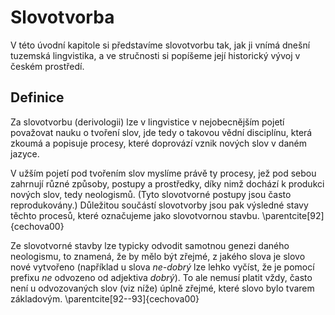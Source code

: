 # Slovotvorba

V této úvodní kapitole si představíme slovotvorbu tak, jak ji vnímá dnešní tuzemská lingvistika, a ve stručnosti si popíšeme její historický vývoj v českém prostředí.

## Definice

Za slovotvorbu (derivologii) lze v lingvistice v nejobecnějším pojetí považovat nauku o tvoření slov, jde tedy o takovou vědní disciplínu, která zkoumá a popisuje procesy, které doprovází vznik nových slov v daném jazyce.

V užším pojetí pod tvořením slov myslíme právě ty procesy, jež pod sebou zahrnují různé způsoby, postupy a prostředky, díky nimž dochází k produkci nových slov, tedy neologismů. (Tyto slovotvorné postupy jsou často reprodukovány.) Důležitou součástí slovotvorby jsou pak výsledné stavy těchto procesů, které označujeme jako slovotvornou stavbu.  \parentcite[92]{cechova00}

Ze slovotvorné stavby lze typicky odvodit samotnou genezi daného neologismu, to znamená, že by mělo být zřejmé, z jakého slova je slovo nové vytvořeno (například u slova *ne-dobrý* lze lehko vyčíst, že je pomocí prefixu *ne* odvozeno od adjektiva *dobrý*). To ale nemusí platit vždy, často není u odvozovaných slov (viz níže) úplně zřejmé, které slovo bylo tvarem základovým. \parentcite[92--93]{cechova00}